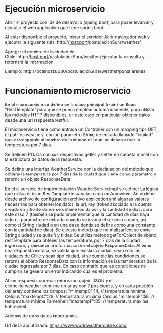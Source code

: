 # Ejecución microservicio  

Abrir el proyecto con ide de desarrollo (spring boot) para poder levantar y ejecutar el web application que tiene spring boot.

Al estar disponible el proyecto, iniciar el servidor Abrir navegador web y ejecutar la siguiente ruta: http://<host:port>/postulacionSura/weather/

Agregar el nombre de la ciudad de Chile: http://<host:port>/postulacionSura/weather/<nombre de ciudad>Ejecutar la consulta y retornará la información.

Ejemplo: http://localhost:8080/postulacionSura/weather/punta arenas

# Funcionamiento microservicio

En el microservicio se define en la clase principal (main) un Bean "RestTemplate" para que se pueda emplear automáticamente, para utilizar los métodos HTTP disponibles, en este caso en particular obtener datos desde una url respuesta restful.

El microservicio tiene como entrada un Controller con un mapping tipo GET, el path es weather/  con un parámetro String de entrada llamado "ciudad" que corresponde al nombre de la ciudad del cual se desea saber la temperatura por 7 días.

Se definen POJOs con sus respectivos getter y setter en carpeta model con la estructura de datos de la respuesta.

Se define una interfaz WeatherService con la declaración del método que obtiene la temperatura por 7 días de la ciudad que viene como parámetro y retorno un objeto ResponseData

En el el servicio de implementación WeatherServiceImpl se define:
  La lógica que utiliza el bean RestTamplate instanciado con un Autowired.
  Se obtiene desde archivo de configuración archivo application.yml algunas valores necesarios para obtener los datos, la url, key (token asociado a la cuenta creada en sitio de donde se obtiene los datos) y la cantidad de días, para este caso 7 (también se pudo implementar que la cantidad de días haya sido un parámetro de entrada cuando se invoca el servicio creado, así como el String ciudad o en una clase donde se define como una constante con la cantidad de dias).
  Se ejecuta método que normalizarText se envía  String ciudad y se quita ñ y tildes.
  Se utiliza método getForObject de objeto restTemplate para obtener las temperaturas por 7 días de la ciudad ingresada, y devuelve la información en el objeto ResponseData.
  Al tener una respuesta exitosa, se válida que: exista la ciudad, sean solo las ciudades de Chile y sean tipo ciudad, si se cumple las condiciones se retorna el objeto ResponseData con la información de las temperatura de la ciudad ingresada por 7 días.
  En caso contrario que las condiciones no cumplan se genera un error indicando cual es el problema.

Al ser respuesta correcta retorna un objeto JSON y el elemento weather contiene un array con 7 posiciones, y en cada posición del array contiene los campos:
	"mintempC":14, // temperatura mínima Celcius
	"maxtempC":29, // temperatura máxima Celcius
	"mintempF":58, // temperatura mínima Fahrenheit
	"maxtempF":85  // temperatura máxima Fahrenheit

Además de otros datos importantes. 

Url de la api utilizada: https://www.worldweatheronline.com/
